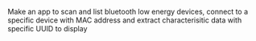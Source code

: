 Make an app to scan and list bluetooth low energy devices, connect to a specific device with MAC address and extract characterisitic 
data with specific UUID to display